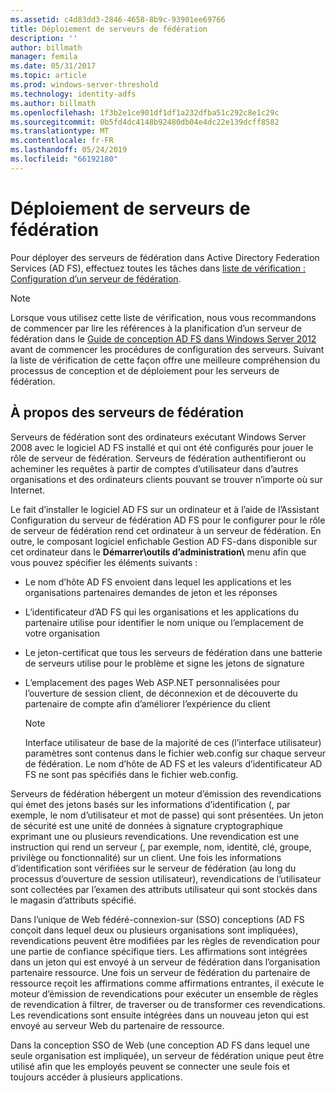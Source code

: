 ```yaml
---
ms.assetid: c4d83dd3-2846-4658-8b9c-93901ee69766
title: Déploiement de serveurs de fédération
description: ''
author: billmath
manager: femila
ms.date: 05/31/2017
ms.topic: article
ms.prod: windows-server-threshold
ms.technology: identity-adfs
ms.author: billmath
ms.openlocfilehash: 1f3b2e1ce901df1df1a232dfba51c292c8e1c29c
ms.sourcegitcommit: 0b5fd4dc4148b92480db04e4dc22e139dcff8582
ms.translationtype: MT
ms.contentlocale: fr-FR
ms.lasthandoff: 05/24/2019
ms.locfileid: "66192180"
---
```

# <a name="deploying-federation-servers"></a>Déploiement de serveurs de fédération

Pour déployer des serveurs de fédération dans Active Directory Federation Services \(AD FS\), effectuez toutes les tâches dans [liste de vérification : Configuration d’un serveur de fédération](Checklist--Setting-Up-a-Federation-Server.md).  
  
> [!NOTE]  
> Lorsque vous utilisez cette liste de vérification, nous vous recommandons de commencer par lire les références à la planification d’un serveur de fédération dans le [Guide de conception AD FS dans Windows Server 2012](https://technet.microsoft.com/library/dd807036.aspx) avant de commencer les procédures de configuration des serveurs. Suivant la liste de vérification de cette façon offre une meilleure compréhension du processus de conception et de déploiement pour les serveurs de fédération.  
  
## <a name="about-federation-servers"></a>À propos des serveurs de fédération  
Serveurs de fédération sont des ordinateurs exécutant Windows Server 2008 avec le logiciel AD FS installé et qui ont été configurés pour jouer le rôle de serveur de fédération. Serveurs de fédération authentifieront ou acheminer les requêtes à partir de comptes d’utilisateur dans d’autres organisations et des ordinateurs clients pouvant se trouver n’importe où sur Internet.  
  
Le fait d’installer le logiciel AD FS sur un ordinateur et à l’aide de l’Assistant Configuration du serveur de fédération AD FS pour le configurer pour le rôle de serveur de fédération rend cet ordinateur à un serveur de fédération. En outre, le composant logiciel enfichable Gestion AD FS\-dans disponible sur cet ordinateur dans le **Démarrer\\outils d’administration\\**  menu afin que vous pouvez spécifier les éléments suivants :  
  
-   Le nom d’hôte AD FS envoient dans lequel les applications et les organisations partenaires demandes de jeton et les réponses  
  
-   L’identificateur d’AD FS qui les organisations et les applications du partenaire utilise pour identifier le nom unique ou l’emplacement de votre organisation  
  
-   Le jeton\-certificat que tous les serveurs de fédération dans une batterie de serveurs utilise pour le problème et signe les jetons de signature  
  
-   L’emplacement des pages Web ASP.NET personnalisées pour l’ouverture de session client, de déconnexion et de découverte du partenaire de compte afin d’améliorer l’expérience du client  
  
    > [!NOTE]  
    > Interface utilisateur de base de la majorité de ces \(l’interface utilisateur\) paramètres sont contenus dans le fichier web.config sur chaque serveur de fédération. Le nom d’hôte de AD FS et les valeurs d’identificateur AD FS ne sont pas spécifiés dans le fichier web.config.  
  
Serveurs de fédération hébergent un moteur d’émission des revendications qui émet des jetons basés sur les informations d’identification \(, par exemple, le nom d’utilisateur et mot de passe\) qui sont présentées. Un jeton de sécurité est une unité de données à signature cryptographique exprimant une ou plusieurs revendications. Une revendication est une instruction qui rend un serveur \(, par exemple, nom, identité, clé, groupe, privilège ou fonctionnalité\) sur un client. Une fois les informations d’identification sont vérifiées sur le serveur de fédération \(au long du processus d’ouverture de session utilisateur\), revendications de l’utilisateur sont collectées par l’examen des attributs utilisateur qui sont stockés dans le magasin d’attributs spécifié.  
  
Dans l’unique de Web fédéré\-connexion\-sur \(SSO\) conceptions \(AD FS conçoit dans lequel deux ou plusieurs organisations sont impliquées\), revendications peuvent être modifiées par les règles de revendication pour une partie de confiance spécifique tiers. Les affirmations sont intégrées dans un jeton qui est envoyé à un serveur de fédération dans l’organisation partenaire ressource. Une fois un serveur de fédération du partenaire de ressource reçoit les affirmations comme affirmations entrantes, il exécute le moteur d’émission de revendications pour exécuter un ensemble de règles de revendication à filtrer, de traverser ou de transformer ces revendications. Les revendications sont ensuite intégrées dans un nouveau jeton qui est envoyé au serveur Web du partenaire de ressource.  
  
Dans la conception SSO de Web \(une conception AD FS dans lequel une seule organisation est impliquée\), un serveur de fédération unique peut être utilisé afin que les employés peuvent se connecter une seule fois et toujours accéder à plusieurs applications.  
  
